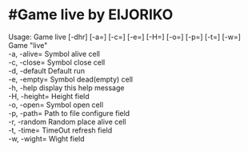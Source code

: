 #Game live by ElJORIKO
===
Usage: Game live [-dhr] [-a=<aliveCell>] [-c=<closeCell>] [-e=<emptyCell>]
                 [-H=<height>] [-o=<openCell>] [-p=<conf>] [-t=<timeOut>] 
                 [-w=<wight>]                                             
Game "live"                                                               
  -a, -alive=<aliveCell>   Symbol alive cell                              
  -c, -close=<closeCell>   Symbol close cell                              
  -d, -default             Default run                                    
  -e, -empty=<emptyCell>   Symbol dead(empty) cell                        
  -h, -help                display this help message                      
  -H, -height=<height>     Height field                                   
  -o, -open=<openCell>     Symbol open cell                               
  -p, -path=<conf>         Path to file configure field                   
  -r, -random              Random place alive cell                        
  -t, -time=<timeOut>      TimeOut refresh field                          
  -w, -wight=<wight>       Wight field                                    
